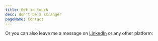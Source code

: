 ```yaml
---
title: Get in touch
desc: don't be a stranger
pageName: Contact
---
```


<contact-form />

Or you can also leave me a message on [LinkedIn](https://www.linkedin.com/in/woutervernaillen/) or any other platform:

<social-icons />
